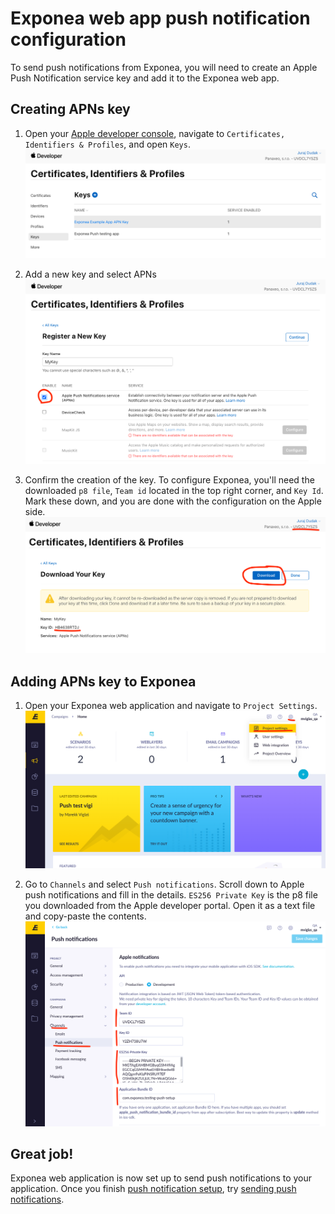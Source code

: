 # Exponea web app push notification configuration
To send push notifications from Exponea, you will need to create an Apple Push Notification service key and add it to the Exponea web app.

## Creating APNs key
1. Open your [Apple developer console](https://developer.apple.com/account/resources/authkeys/list), navigate to `Certificates, Identifiers & Profiles`, and open `Keys`.
![](./pics/apns1.png)

2. Add a new key and select APNs
![](./pics/apns2.png)

3. Confirm the creation of the key. To configure Exponea, you'll need the downloaded `p8 file`, `Team id` located in the top right corner, and `Key Id`. Mark these down, and you are done with the configuration on the Apple side.
![](./pics/apns3.png)

## Adding APNs key to Exponea

1. Open your Exponea web application and navigate to `Project Settings`.
![](./pics/apns4.png)

2. Go to `Channels` and select `Push notifications`. Scroll down to Apple push notifications and fill in the details. `ES256 Private Key` is the p8 file you downloaded from the Apple developer portal. Open it as a text file and copy-paste the contents. 
![](./pics/apns5.png)

## Great job!
Exponea web application is now set up to send push notifications to your application. Once you finish [push notification setup](./IOS_PUSH.md), try [sending push notifications](./PUSH_SEND.md).